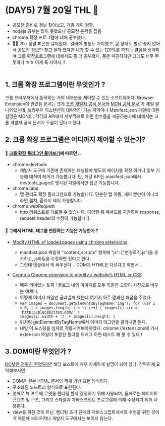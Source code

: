 # (DAY5) 7월 20일 THL 🤞

 - 공모전 준비로 정보 찾아보고, 개발 계획 정함.
 - nodejs 공부는 많이 못했으나 공모전 윤곽을 잡음
 - chrome 확장 프로그램에 대해 공부했다.
 - 🚶‍♀️ 2h : 정말 피곤한 날이었다.. 알바에 병원도 가야했고, 몸 상태도 별로 좋지 않아서 공모전 정보만 찾고 쉴까 했지만 내가 할 수 있는 120%를 하자는 결심을 생각하며 크롬 확장프로그램에 대해서도 좀 더 공부했다. 몸은 피곤하지만 그래도 너무 뿌듯하다 ㅎㅎ 이제 푹 자야지 !!
<br><br>
## 1. 크롬 확장 프로그램이란 무엇인가 ?

 크롬 브라우저에서 동작하는 거의 대부분을 제어할 수 있는 소프트웨어다.
 Browser Extension에 관련된 문서는 크게 [크롬 개발자 공식 문서](https://developer.chrome.com/docs/extensions/)와 [MDN 공식 문서](https://developer.mozilla.org/en-US/docs/Mozilla/Add-ons/WebExtensions) 가 제일 잘 나와있는데,
 브라우저 익스텐션의 대략적인 기능 파악이나 Manifest.json 파일에 대한 설명은 MDN이,
 각각의 API에서 세부적으로 어떤 함수들을 제공하는가에 대해서는 크롬 개발자 공식 문서가 도움이 된다고 한다.
 <br>
 ## 2. 크롬 확장 프로그램은 어디까지 제어할 수 있는가?

#### 🔎 [크롬 확장 플러그인 톺아보기](https://techblog.woowahan.com/2707/)에 따르면 ..
- chrome.devtools
  - 개발자 도구에 기존에 존재하는 패널들에 별도의 페이지를 확장 하거나 일부 기능에 대하여 제어가 가능합니다. 단, 해당 API는 manifest.json에서 devtools_page로 명시된 파일에서만 접근 가능합니다.
- chrome.tabs
  - 탭 관리도 확장 플러그인으로 가능합니다.
단순한 탭 이동, 제어 뿐만이 아니라 화면 캡쳐, 줌까지 제어 가능합니다.
- chrome.webRequest
  - http 리퀘스트를 가로챌 수 있습니다. 다양한 훅 메서드를 지원하며 response, request header의 수정이 가능합니다.

#### 🔎 그래서 HTML 태그를 변환하는 기능은 가능한가 ?

- [Modify HTML of loaded pages using chrome extensions](https://stackoverflow.com/questions/14068879/modify-html-of-loaded-pages-using-chrome-extensions)
  - manifast.json 파일의 "content_scripts" 항목에 "js": ["변경로직.js"]을 추가하고, js파일을 수정하면 된다고 한다.
  - 그런데 댓글에서 막 싸우신다 .. DOM과 HTML은 다르다고 하면서 ..

- [Create a Chrome extension to modify a website’s HTML or CSS](https://www.lateral.io/resources-blog/create-chrome-extension-modify-websites-html-css)
  - 매우 의미있는 토픽 ! 블로그 내의 이미지를 모두 똑같은 고양이 사진으로 바꾸는 예제다.
  - 어떻게 이미지 파일만 골라낼까 했는데 여기서 아주 명쾌한 해답을 주었다.
  - <code>var images = document.getElementsByTagName('img');
for (var i = 0, l = images.length; i < l; i++) {
  images[i].src = 'http://placekitten.com/' + images[i].width + '/' + images[i].height;
}</code>
   - 위처럼 getElementByTagName에서 이미지 태그만을 골라내면 된다.
   - 내일 이 포스팅을 실제로 작동시켜보아야겠다. chrome://extensions에 가서 extension 파일이 포함된 폴더를 드래그 하면 테스트 해 볼 수 있다 !

## 3. DOM이란 무엇인가 ?
  
 [DOM은 정확히 무엇일까?](https://wit.nts-corp.com/2019/02/14/5522) 해당 포스트에 매우 자세하게 설명이 되어 있다. 간략하게 요약해보자면
  
  - DOM은 원본 HTML 문서의 객체 기반 표현 방식이다.
  - 구조화된 노드트리 형식으로 표현된다.
  - 첫째로 뷰 포트에 무엇을 렌더링 할지 결정하기 위해 사용되며, 둘째로는 페이지의 콘텐츠 및 구조, 그리고 스타일이 자바스크립트 프로그램에 의해 수정되기 위해 사용된다.
  - view를 위한 것이 아닌, 렌더링 초기 단계와 자바스크립트에서의 수정을 위한 것이기 때문에 브라우저나 개발자 도구에서는 보이지 않는다.
